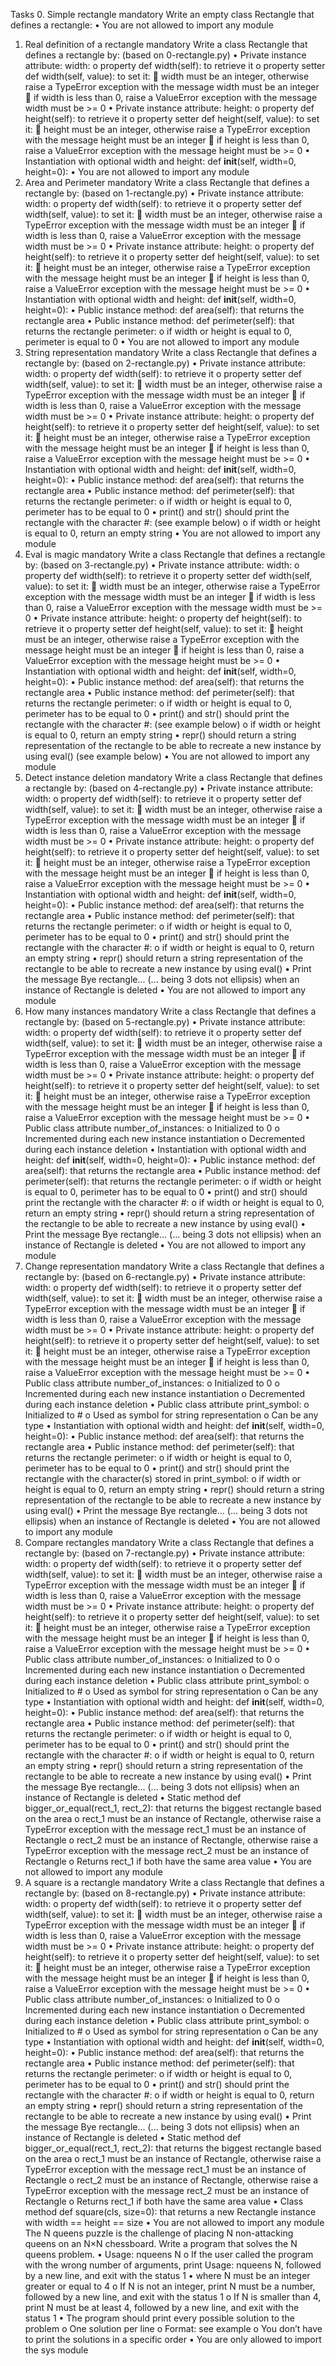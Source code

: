 Tasks
0. Simple rectangle 
mandatory 
Write an empty class Rectangle that defines a rectangle:
•	You are not allowed to import any module
1. Real definition of a rectangle 
mandatory 
Write a class Rectangle that defines a rectangle by: (based on 0-rectangle.py)
•	Private instance attribute: width: 
o	property def width(self): to retrieve it
o	property setter def width(self, value): to set it: 
	width must be an integer, otherwise raise a TypeError exception with the message width must be an integer
	if width is less than 0, raise a ValueError exception with the message width must be >= 0
•	Private instance attribute: height: 
o	property def height(self): to retrieve it
o	property setter def height(self, value): to set it: 
	height must be an integer, otherwise raise a TypeError exception with the message height must be an integer
	if height is less than 0, raise a ValueError exception with the message height must be >= 0
•	Instantiation with optional width and height: def __init__(self, width=0, height=0):
•	You are not allowed to import any module
2. Area and Perimeter 
mandatory 
Write a class Rectangle that defines a rectangle by: (based on 1-rectangle.py)
•	Private instance attribute: width: 
o	property def width(self): to retrieve it
o	property setter def width(self, value): to set it: 
	width must be an integer, otherwise raise a TypeError exception with the message width must be an integer
	if width is less than 0, raise a ValueError exception with the message width must be >= 0
•	Private instance attribute: height: 
o	property def height(self): to retrieve it
o	property setter def height(self, value): to set it: 
	height must be an integer, otherwise raise a TypeError exception with the message height must be an integer
	if height is less than 0, raise a ValueError exception with the message height must be >= 0
•	Instantiation with optional width and height: def __init__(self, width=0, height=0):
•	Public instance method: def area(self): that returns the rectangle area
•	Public instance method: def perimeter(self): that returns the rectangle perimeter: 
o	if width or height is equal to 0, perimeter is equal to 0
•	You are not allowed to import any module
3. String representation 
mandatory 
Write a class Rectangle that defines a rectangle by: (based on 2-rectangle.py)
•	Private instance attribute: width: 
o	property def width(self): to retrieve it
o	property setter def width(self, value): to set it: 
	width must be an integer, otherwise raise a TypeError exception with the message width must be an integer
	if width is less than 0, raise a ValueError exception with the message width must be >= 0
•	Private instance attribute: height: 
o	property def height(self): to retrieve it
o	property setter def height(self, value): to set it: 
	height must be an integer, otherwise raise a TypeError exception with the message height must be an integer
	if height is less than 0, raise a ValueError exception with the message height must be >= 0
•	Instantiation with optional width and height: def __init__(self, width=0, height=0):
•	Public instance method: def area(self): that returns the rectangle area
•	Public instance method: def perimeter(self): that returns the rectangle perimeter: 
o	if width or height is equal to 0, perimeter has to be equal to 0
•	print() and str() should print the rectangle with the character #: (see example below) 
o	if width or height is equal to 0, return an empty string
•	You are not allowed to import any module
4. Eval is magic 
mandatory 
Write a class Rectangle that defines a rectangle by: (based on 3-rectangle.py)
•	Private instance attribute: width: 
o	property def width(self): to retrieve it
o	property setter def width(self, value): to set it: 
	width must be an integer, otherwise raise a TypeError exception with the message width must be an integer
	if width is less than 0, raise a ValueError exception with the message width must be >= 0
•	Private instance attribute: height: 
o	property def height(self): to retrieve it
o	property setter def height(self, value): to set it: 
	height must be an integer, otherwise raise a TypeError exception with the message height must be an integer
	if height is less than 0, raise a ValueError exception with the message height must be >= 0
•	Instantiation with optional width and height: def __init__(self, width=0, height=0):
•	Public instance method: def area(self): that returns the rectangle area
•	Public instance method: def perimeter(self): that returns the rectangle perimeter: 
o	if width or height is equal to 0, perimeter has to be equal to 0
•	print() and str() should print the rectangle with the character #: (see example below) 
o	if width or height is equal to 0, return an empty string
•	repr() should return a string representation of the rectangle to be able to recreate a new instance by using eval() (see example below)
•	You are not allowed to import any module
5. Detect instance deletion 
mandatory 
Write a class Rectangle that defines a rectangle by: (based on 4-rectangle.py)
•	Private instance attribute: width: 
o	property def width(self): to retrieve it
o	property setter def width(self, value): to set it: 
	width must be an integer, otherwise raise a TypeError exception with the message width must be an integer
	if width is less than 0, raise a ValueError exception with the message width must be >= 0
•	Private instance attribute: height: 
o	property def height(self): to retrieve it
o	property setter def height(self, value): to set it: 
	height must be an integer, otherwise raise a TypeError exception with the message height must be an integer
	if height is less than 0, raise a ValueError exception with the message height must be >= 0
•	Instantiation with optional width and height: def __init__(self, width=0, height=0):
•	Public instance method: def area(self): that returns the rectangle area
•	Public instance method: def perimeter(self): that returns the rectangle perimeter: 
o	if width or height is equal to 0, perimeter has to be equal to 0
•	print() and str() should print the rectangle with the character #: 
o	if width or height is equal to 0, return an empty string
•	repr() should return a string representation of the rectangle to be able to recreate a new instance by using eval() 
•	Print the message Bye rectangle... (... being 3 dots not ellipsis) when an instance of Rectangle is deleted
•	You are not allowed to import any module
6. How many instances 
mandatory 
Write a class Rectangle that defines a rectangle by: (based on 5-rectangle.py)
•	Private instance attribute: width: 
o	property def width(self): to retrieve it
o	property setter def width(self, value): to set it: 
	width must be an integer, otherwise raise a TypeError exception with the message width must be an integer
	if width is less than 0, raise a ValueError exception with the message width must be >= 0
•	Private instance attribute: height: 
o	property def height(self): to retrieve it
o	property setter def height(self, value): to set it: 
	height must be an integer, otherwise raise a TypeError exception with the message height must be an integer
	if height is less than 0, raise a ValueError exception with the message height must be >= 0
•	Public class attribute number_of_instances: 
o	Initialized to 0
o	Incremented during each new instance instantiation
o	Decremented during each instance deletion
•	Instantiation with optional width and height: def __init__(self, width=0, height=0):
•	Public instance method: def area(self): that returns the rectangle area
•	Public instance method: def perimeter(self): that returns the rectangle perimeter: 
o	if width or height is equal to 0, perimeter has to be equal to 0
•	print() and str() should print the rectangle with the character #: 
o	if width or height is equal to 0, return an empty string
•	repr() should return a string representation of the rectangle to be able to recreate a new instance by using eval() 
•	Print the message Bye rectangle... (... being 3 dots not ellipsis) when an instance of Rectangle is deleted
•	You are not allowed to import any module
7. Change representation 
mandatory 
Write a class Rectangle that defines a rectangle by: (based on 6-rectangle.py)
•	Private instance attribute: width: 
o	property def width(self): to retrieve it
o	property setter def width(self, value): to set it: 
	width must be an integer, otherwise raise a TypeError exception with the message width must be an integer
	if width is less than 0, raise a ValueError exception with the message width must be >= 0
•	Private instance attribute: height: 
o	property def height(self): to retrieve it
o	property setter def height(self, value): to set it: 
	height must be an integer, otherwise raise a TypeError exception with the message height must be an integer
	if height is less than 0, raise a ValueError exception with the message height must be >= 0
•	Public class attribute number_of_instances: 
o	Initialized to 0
o	Incremented during each new instance instantiation
o	Decremented during each instance deletion
•	Public class attribute print_symbol: 
o	Initialized to #
o	Used as symbol for string representation
o	Can be any type
•	Instantiation with optional width and height: def __init__(self, width=0, height=0):
•	Public instance method: def area(self): that returns the rectangle area
•	Public instance method: def perimeter(self): that returns the rectangle perimeter: 
o	if width or height is equal to 0, perimeter has to be equal to 0
•	print() and str() should print the rectangle with the character(s) stored in print_symbol: 
o	if width or height is equal to 0, return an empty string
•	repr() should return a string representation of the rectangle to be able to recreate a new instance by using eval() 
•	Print the message Bye rectangle... (... being 3 dots not ellipsis) when an instance of Rectangle is deleted
•	You are not allowed to import any module
8. Compare rectangles 
mandatory 
Write a class Rectangle that defines a rectangle by: (based on 7-rectangle.py)
•	Private instance attribute: width: 
o	property def width(self): to retrieve it
o	property setter def width(self, value): to set it: 
	width must be an integer, otherwise raise a TypeError exception with the message width must be an integer
	if width is less than 0, raise a ValueError exception with the message width must be >= 0
•	Private instance attribute: height: 
o	property def height(self): to retrieve it
o	property setter def height(self, value): to set it: 
	height must be an integer, otherwise raise a TypeError exception with the message height must be an integer
	if height is less than 0, raise a ValueError exception with the message height must be >= 0
•	Public class attribute number_of_instances: 
o	Initialized to 0
o	Incremented during each new instance instantiation
o	Decremented during each instance deletion
•	Public class attribute print_symbol: 
o	Initialized to #
o	Used as symbol for string representation
o	Can be any type
•	Instantiation with optional width and height: def __init__(self, width=0, height=0):
•	Public instance method: def area(self): that returns the rectangle area
•	Public instance method: def perimeter(self): that returns the rectangle perimeter: 
o	if width or height is equal to 0, perimeter has to be equal to 0
•	print() and str() should print the rectangle with the character #: 
o	if width or height is equal to 0, return an empty string
•	repr() should return a string representation of the rectangle to be able to recreate a new instance by using eval() 
•	Print the message Bye rectangle... (... being 3 dots not ellipsis) when an instance of Rectangle is deleted
•	Static method def bigger_or_equal(rect_1, rect_2): that returns the biggest rectangle based on the area 
o	rect_1 must be an instance of Rectangle, otherwise raise a TypeError exception with the message rect_1 must be an instance of Rectangle
o	rect_2 must be an instance of Rectangle, otherwise raise a TypeError exception with the message rect_2 must be an instance of Rectangle
o	Returns rect_1 if both have the same area value
•	You are not allowed to import any module
9. A square is a rectangle 
mandatory 
Write a class Rectangle that defines a rectangle by: (based on 8-rectangle.py)
•	Private instance attribute: width: 
o	property def width(self): to retrieve it
o	property setter def width(self, value): to set it: 
	width must be an integer, otherwise raise a TypeError exception with the message width must be an integer
	if width is less than 0, raise a ValueError exception with the message width must be >= 0
•	Private instance attribute: height: 
o	property def height(self): to retrieve it
o	property setter def height(self, value): to set it: 
	height must be an integer, otherwise raise a TypeError exception with the message height must be an integer
	if height is less than 0, raise a ValueError exception with the message height must be >= 0
•	Public class attribute number_of_instances: 
o	Initialized to 0
o	Incremented during each new instance instantiation
o	Decremented during each instance deletion
•	Public class attribute print_symbol: 
o	Initialized to #
o	Used as symbol for string representation
o	Can be any type
•	Instantiation with optional width and height: def __init__(self, width=0, height=0):
•	Public instance method: def area(self): that returns the rectangle area
•	Public instance method: def perimeter(self): that returns the rectangle perimeter: 
o	if width or height is equal to 0, perimeter has to be equal to 0
•	print() and str() should print the rectangle with the character #: 
o	if width or height is equal to 0, return an empty string
•	repr() should return a string representation of the rectangle to be able to recreate a new instance by using eval() 
•	Print the message Bye rectangle... (... being 3 dots not ellipsis) when an instance of Rectangle is deleted
•	Static method def bigger_or_equal(rect_1, rect_2): that returns the biggest rectangle based on the area 
o	rect_1 must be an instance of Rectangle, otherwise raise a TypeError exception with the message rect_1 must be an instance of Rectangle
o	rect_2 must be an instance of Rectangle, otherwise raise a TypeError exception with the message rect_2 must be an instance of Rectangle
o	Returns rect_1 if both have the same area value
•	Class method def square(cls, size=0): that returns a new Rectangle instance with width == height == size
•	You are not allowed to import any module
The N queens puzzle is the challenge of placing N non-attacking queens on an N×N chessboard. Write a program that solves the N queens problem.
•	Usage: nqueens N 
o	If the user called the program with the wrong number of arguments, print Usage: nqueens N, followed by a new line, and exit with the status 1
•	where N must be an integer greater or equal to 4 
o	If N is not an integer, print N must be a number, followed by a new line, and exit with the status 1
o	If N is smaller than 4, print N must be at least 4, followed by a new line, and exit with the status 1 
•	The program should print every possible solution to the problem 
o	One solution per line
o	Format: see example
o	You don’t have to print the solutions in a specific order
•	You are only allowed to import the sys module

